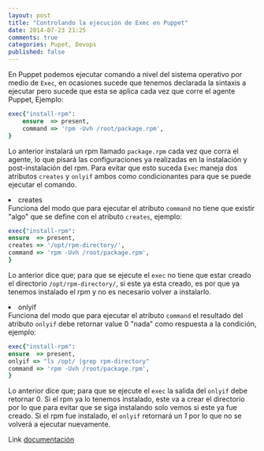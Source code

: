 ```yaml
---
layout: post
title: "Controlando la ejecución de Exec en Puppet"
date: 2014-07-23 21:25
comments: true
categories: Pupet, Devops
published: false
---
```

En Puppet podemos ejecutar comando a nivel del sistema operativo por medio de <code>Exec</code>, en ocasiones sucede que tenemos declarada la sintaxis a ejecutar pero sucede que esta se aplica cada vez que corre el agente Puppet, Ejemplo: 
```ruby
exec{"install-rpm":
	ensure  => present, 
	command => 'rpm -Uvh /root/package.rpm',
}
```
Lo anterior instalará un rpm llamado <code>package.rpm</code> cada vez que corra el agente, lo que pisará las configuraciones ya realizadas en la instalación y post-instalación del rpm. Para evitar que esto suceda <code>Exec</code> maneja dos atributos <code>creates</code> y <code>onlyif</code> ambos como condicionantes para que se puede ejecutar el comando. 
<li>creates</li>
Funciona del modo que para ejecutar el atributo <code>command</code> no tiene que existir "algo" que se define con el atributo <code>creates</code>, ejemplo:

```ruby
exec{"install-rpm":
ensure  => present,
creates => '/opt/rpm-directory/',
command => 'rpm -Uvh /root/package.rpm',
}
```
Lo anterior dice que; para que se ejecute el <code>exec</code> no tiene que estar creado el directorio <code>/opt/rpm-directory/</code>, si este ya esta creado, es por que ya tenemos instalado el rpm y no es necesario volver a instalarlo.

<li>onlyif</li>
Funciona del modo que para ejecutar el atributo <code>command</code> el resultado del atributo <code>onlyif</code> debe retornar value 0 "nada" como respuesta a la condición, ejemplo:

```ruby
exec{"install-rpm":
ensure  => present,
onlyif => "ls /opt/ |grep rpm-directory"
command => 'rpm -Uvh /root/package.rpm',
}
```
Lo anterior dice que; para que se ejecute el <code>exec</code> la salida del <code>onlyif</code> debe retornar 0. Si el rpm ya lo tenemos instalado, este va a crear el directorio por lo que para evitar que se siga instalando solo vemos si este ya fue creado. Si el rpm fue instalado, el <code>onlyif</code> retornará un <i>1</i> por lo que no se volverá a ejecutar nuevamente.

Link [documentación](http://docs.puppetlabs.com/references/latest/type.html#exec-attribute)
